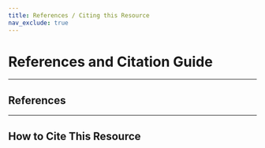 ```yaml
---
title: References / Citing this Resource
nav_exclude: true
---
```


# References and Citation Guide

---

## References



---

## How to Cite This Resource

